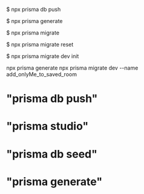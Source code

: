 $ npx prisma db push

$ npx prisma generate

$ npx prisma migrate

$ npx prisma migrate reset

$ npx prisma migrate dev init

npx prisma generate
npx prisma migrate dev --name add_onlyMe_to_saved_room


# "prisma db push"
# "prisma studio"
# "prisma db seed"
# "prisma generate"
